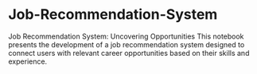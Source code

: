 # Job-Recommendation-System
Job Recommendation System: Uncovering Opportunities This notebook presents the development of a job recommendation system designed to connect users with relevant career opportunities based on their skills and experience. 
